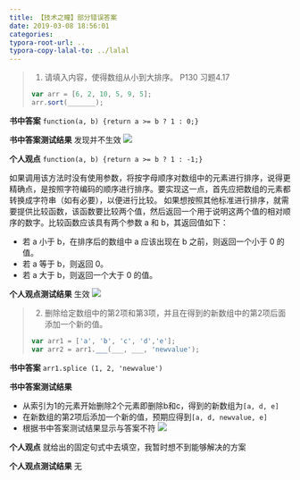 ```yaml
---
title: 【技术之瞳】部分错误答案
date: 2019-03-08 18:56:01
categories:
typora-root-url: ..
typora-copy-lalal-to: ../lalal
---
```


> 1. 请填入内容，使得数组从小到大排序。 P130 习题4.17
> ```js
> var arr = [6, 2, 10, 5, 9, 5];
> arr.sort(_______);
> ```

**书中答案**
`function(a, b) {return a >= b ? 1 : 0;}`

**书中答案测试结果**
发现并不生效
![](https://img-blog.csdnimg.cn/20190308183024616.png?x-oss-process=image/watermark,type_ZmFuZ3poZW5naGVpdGk,shadow_10,text_aHR0cHM6Ly9ibG9nLmNzZG4ubmV0L2t4YmsxMDA=,size_16,color_FFFFFF,t_70)

**个人观点**
`function(a, b) {return a >= b ? 1 : -1;}`

如果调用该方法时没有使用参数，将按字母顺序对数组中的元素进行排序，说得更精确点，是按照字符编码的顺序进行排序。要实现这一点，首先应把数组的元素都转换成字符串（如有必要），以便进行比较。
如果想按照其他标准进行排序，就需要提供比较函数，该函数要比较两个值，然后返回一个用于说明这两个值的相对顺序的数字。比较函数应该具有两个参数 a 和 b，其返回值如下：
- 若 a 小于 b，在排序后的数组中 a 应该出现在 b 之前，则返回一个小于 0 的值。
- 若 a 等于 b，则返回 0。
- 若 a 大于 b，则返回一个大于 0 的值。

**个人观点测试结果**
生效
![](/images/20190308183237171.png)

>  2. 删除给定数组中的第2项和第3项，并且在得到的新数组中的第2项后面添加一个新的值。
>  ```js
> var arr1 = ['a', 'b', 'c', 'd','e'];
> var arr2 = arr1.___(___, ___, 'newvalue');
> ```

**书中答案**
`arr1.splice (1, 2, 'newvalue')`

**书中答案测试结果**
- 从索引为1的元素开始删除2个元素即删除b和c，得到的新数组为`[a, d, e]`
- 在新数组的第2项后添加一个新的值，预期应得到`[a, d, newvalue, e]`
- 根据书中答案测试结果显示与答案不符
![](https://img-blog.csdnimg.cn/20190308184429958.png?x-oss-process=image/watermark,type_ZmFuZ3poZW5naGVpdGk,shadow_10,text_aHR0cHM6Ly9ibG9nLmNzZG4ubmV0L2t4YmsxMDA=,size_16,color_FFFFFF,t_70)

**个人观点**
就给出的固定句式中去填空，我暂时想不到能够解决的方案

**个人观点测试结果**
无
